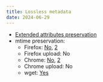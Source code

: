 ```yaml
---
title: Lossless metadata
date: 2024-06-29
---
```


* [Extended attributes preservation](https://wiki.archlinux.org/title/Extended_attributes#Support)
* mtime preservation:
	+ Firefox: [No](https://bugzilla.mozilla.org/show_bug.cgi?id=733954), [2](https://bugzilla.mozilla.org/show_bug.cgi?id=733954)
	+ Firefox upload: No
	+ Chrome: [No](https://issues.chromium.org/issues/40405216), [2](https://bugs.chromium.org/p/chromium/issues/detail?id=4574)
	+ Chrome upload: No
	+ wget: [Yes](https://www.gnu.org/software/wget/manual/html_node/Time_002dStamping-Usage.html#Time_002dStamping-Usage)
